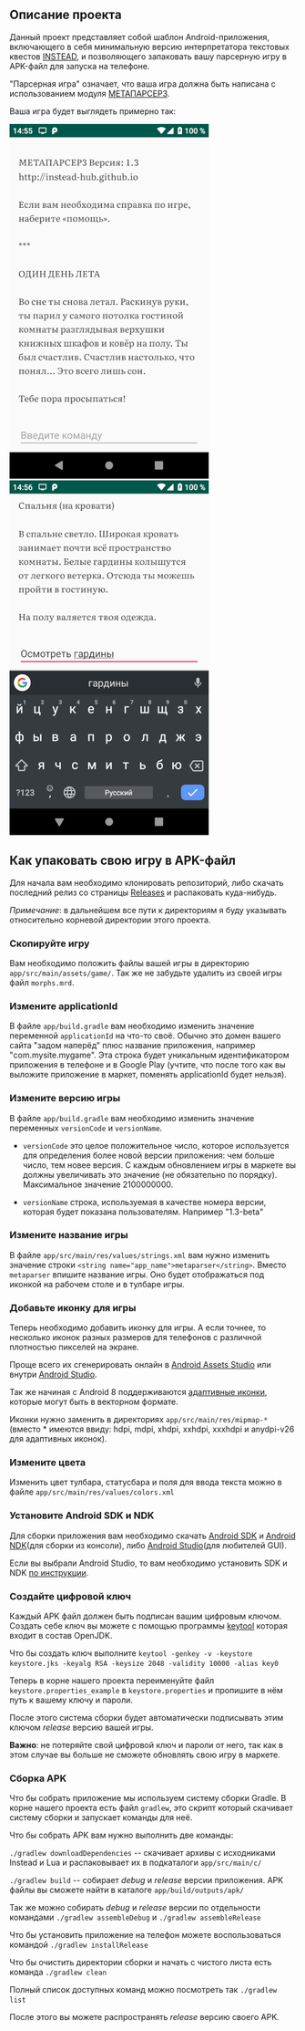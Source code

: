 ## Описание проекта

Данный проект представляет собой шаблон Android-приложения, включающего в себя минимальную версию интерпретатора текстовых квестов [INSTEAD](https://instead-hub.github.io/), и позволяющего запаковать вашу парсерную игру в APK-файл для запуска на телефоне.

"Парсерная игра" означает, что ваша игра должна быть написана с использованием модуля [МЕТАПАРСЕР3](https://github.com/instead-hub/stead3-modules/tree/master/metaparser).

Ваша игра будет выглядеть примерно так:

<img src="/media/screenshot_1.png" width="350"> <img src="/media/screenshot_2.png" width="350">

## Как упаковать свою игру в APK-файл

Для начала вам необходимо клонировать репозиторий, либо скачать последний релиз со страницы [Releases](https://github.com/btimofeev/metaparser-android/releases) и распаковать куда-нибудь.

*Примечание*: в дальнейшем все пути к директориям я буду указывать относительно корневой директории этого проекта.

### Скопируйте игру

Вам необходимо положить файлы вашей игры в директорию `app/src/main/assets/game/`. Так же не забудьте удалить из своей игры файл `morphs.mrd`.

### Измените applicationId

В файле `app/build.gradle` вам необходимо изменить значение переменной `applicationId` на что-то своё. Обычно это домен вашего сайта "задом наперёд" плюс название приложения, например "com.mysite.mygame". Эта строка будет уникальным идентификатором приложения в телефоне и в Google Play (учтите, что после того как вы выложите приложение в маркет, поменять applicationId будет нельзя).

### Измените версию игры

В файле `app/build.gradle` вам необходимо изменить значение переменных `versionCode` и `versionName`.

- `versionCode` это целое положительное число, которое используется для определения более новой версии приложения: чем больше число, тем новее версия. С каждым обновлением игры в маркете вы должны увеличивать это значение (не обязательно по порядку). Максимальное значение 2100000000.

- `versionName` строка, используемая в качестве номера версии, которая будет показана пользователям. Например "1.3-beta"

### Измените название игры

В файле `app/src/main/res/values/strings.xml` вам нужно изменить значение строки `<string name="app_name">metaparser</string>`. Вместо `metaparser` впишите название игры. Оно будет отображаться под иконкой на рабочем столе и в тулбаре игры.

### Добавьте иконку для игры

Теперь необходимо добавить иконку для игры. А если точнее, то несколько иконок разных размеров для телефонов с различной плотностью пикселей на экране. 

Проще всего их сгенерировать онлайн в [Android Assets Studio](https://romannurik.github.io/AndroidAssetStudio/icons-launcher.html) или внутри [Android Studio](https://developer.android.com/studio/write/image-asset-studio#access).

Так же начиная с Android 8 поддерживаются [адаптивные иконки](https://developer.android.com/guide/practices/ui_guidelines/icon_design_adaptive.html), которые могут быть в векторном формате.

Иконки нужно заменить в директориях `app/src/main/res/mipmap-*` (вместо * имеются ввиду: hdpi, mdpi, xhdpi, xxhdpi, xxxhdpi и anydpi-v26 для адаптивных иконок).

### Измените цвета

Изменить цвет тулбара, статусбара и поля для ввода текста можно в файле `app/src/main/res/values/colors.xml`

### Установите Android SDK и NDK

Для сборки приложения вам необходимо скачать [Android SDK](https://developer.android.com/studio#downloads) и [Android NDK](https://developer.android.com/ndk/downloads)(для сборки из консоли), либо [Android Studio](https://developer.android.com/studio)(для любителей GUI).

Если вы выбрали Android Studio, то вам необходимо установить SDK и NDK [по инструкции](https://developer.android.com/studio/intro/update#sdk-manager).

### Создайте цифровой ключ

Каждый APK файл должен быть подписан вашим цифровым ключом. Создать себе ключ вы можете с помощью программы [keytool](https://docs.oracle.com/javase/8/docs/technotes/tools/unix/keytool.html) которая входит в состав OpenJDK. 

Что бы создать ключ выполните `keytool -genkey -v -keystore keystore.jks -keyalg RSA -keysize 2048 -validity 10000 -alias key0`

Теперь в корне нашего проекта переименуйте файл `keystore.properties_example` в `keystore.properties` и пропишите в нём путь к вашему ключу и пароли.

После этого система сборки будет автоматически подписывать этим ключом *release* версию вашей игры.

**Важно**: не потеряйте свой цифровой ключ и пароли от него, так как в этом случае вы больше не сможете обновлять свою игру в маркете.

### Сборка APK

Что бы собрать приложение мы используем систему сборки Gradle. В корне нашего проекта есть файл `gradlew`, это скрипт который скачивает систему сборки и запускает команды для неё.

Что бы собрать APK вам нужно выполнить две команды:

`./gradlew downloadDependencies` -- скачивает архивы c исходниками Instead и Lua и распаковывает их в подкаталоги `app/src/main/c/`

`./gradlew build` -- собирает *debug* и *release* версии приложения. APK файлы вы сможете найти в каталоге `app/build/outputs/apk/`

Так же можно собирать *debug* и *release* версии по отдельности командами `./gradlew assembleDebug` и `./gradlew assembleRelease`

Что бы установить приложение на телефон можете воспользоваться командой `./gradlew installRelease`

Что бы очистить директории сборки и начать с чистого листа есть команда `./gradlew clean`

Полный список доступных команд можно посмотреть так `./gradlew list`

После этого вы можете распространять *release* версию своего APK.
